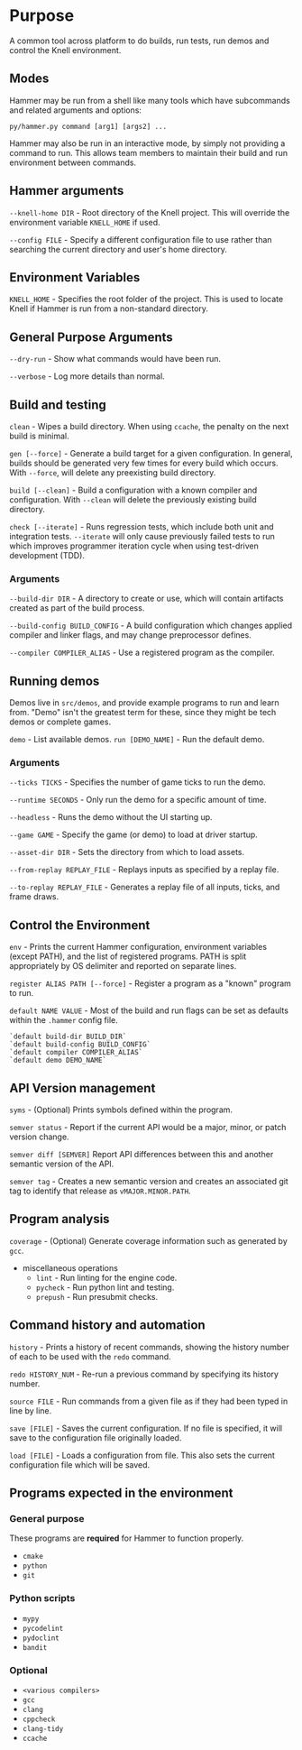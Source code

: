 # Purpose

A common tool across platform to do builds, run tests, run demos and control
the Knell environment.

## Modes

Hammer may be run from a shell like many tools which have subcommands and
related arguments and options:

`py/hammer.py command [arg1] [args2] ...`

Hammer may also be run in an interactive mode, by simply not providing a
command to run.  This allows team members to maintain their build and run
environment between commands.

## Hammer arguments

`--knell-home DIR` - Root directory of the Knell project.  This will override
the environment variable `KNELL_HOME` if used.

`--config FILE` - Specify a different configuration file to use rather than
searching the current directory and user's home directory.

## Environment Variables

`KNELL_HOME` - Specifies the root folder of the project.  This is used to
locate Knell if Hammer is run from a non-standard directory.

## General Purpose Arguments

`--dry-run` - Show what commands would have been run.

`--verbose` - Log more details than normal.

## Build and testing

`clean` - Wipes a build directory.  When using `ccache`, the penalty on the
next build is minimal.

`gen [--force]` - Generate a build target for a given configuration.  In
general, builds should be generated very few times for every build which
occurs. With `--force`, will delete any preexisting build directory.

`build [--clean]` - Build a configuration with a known compiler and
configuration. With `--clean` will delete the previously existing build
directory.

`check [--iterate]` - Runs regression tests, which include both unit and
integration tests.  `--iterate` will only cause previously failed tests to run
which improves programmer iteration cycle when using test-driven development
(TDD).

### Arguments

`--build-dir DIR` - A directory to create or use, which will contain artifacts
created as part of the build process.

`--build-config BUILD_CONFIG` - A build configuration which changes applied
compiler and linker flags, and may change preprocessor defines.

`--compiler COMPILER_ALIAS` - Use a registered program as the compiler.

## Running demos

Demos live in `src/demos`, and provide example programs to run and learn from.
"Demo" isn't the greatest term for these, since they might be tech demos or 
complete games. 

`demo` - List available demos.
`run [DEMO_NAME]` - Run the default demo.

### Arguments

`--ticks TICKS` - Specifies the number of game ticks to run the demo.

`--runtime SECONDS` - Only run the demo for a specific amount of time.

`--headless` - Runs the demo without the UI starting up.

`--game GAME` - Specify the game (or demo) to load at driver startup.

`--asset-dir DIR` - Sets the directory from which to load assets.

`--from-replay REPLAY_FILE` - Replays inputs as specified by a replay file.

`--to-replay REPLAY_FILE` - Generates a replay file of all inputs, ticks,
and frame draws.
 
## Control the Environment

`env` - Prints the current Hammer configuration, environment variables (except
PATH), and the list of registered programs.  PATH is split appropriately by OS
delimiter and reported on separate lines.

`register ALIAS PATH [--force]` - Register a program as a "known" program to
run.

`default NAME VALUE` - Most of the build and run flags can be set as defaults
within the `.hammer` config file.

    `default build-dir BUILD_DIR`
    `default build-config BUILD_CONFIG`
    `default compiler COMPILER_ALIAS`
    `default demo DEMO_NAME`

## API Version management

`syms` - (Optional) Prints symbols defined within the program.

`semver status` - Report if the current API would be a major, minor, or patch
version change.

`semver diff [SEMVER]` Report API differences between this and another
semantic version of the API.

`semver tag` - Creates a new semantic version and creates an associated git tag
to identify that release as `vMAJOR.MINOR.PATH`.

## Program analysis

`coverage` - (Optional) Generate coverage information such as generated by `gcc`.

- miscellaneous operations
    - `lint` - Run linting for the engine code.
    - `pycheck` - Run python lint and testing.
    - `prepush` - Run presubmit checks.    

## Command history and automation

`history` - Prints a history of recent commands, showing the history number of
each to be used with the `redo` command.

`redo HISTORY_NUM` - Re-run a previous command by specifying its history number.

`source FILE` - Run commands from a given file as if they had been typed in
line by line.

`save [FILE]` - Saves the current configuration.  If no file is specified, it
will save to the configuration file originally loaded.

`load [FILE]` - Loads a configuration from file.  This also sets the current
configuration file which will be saved.

## Programs expected in the environment

### General purpose

These programs are **required** for Hammer to function properly.

- `cmake`
- `python`
- `git`

### Python scripts

- `mypy`
- `pycodelint`
- `pydoclint`
- `bandit`

### Optional

- `<various compilers>`
- `gcc`
- `clang`
- `cppcheck`
- `clang-tidy`
- `ccache`
